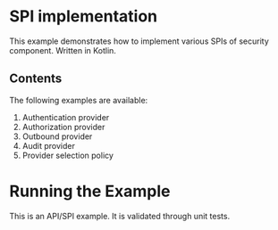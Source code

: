 # SPI implementation

This example demonstrates how to implement various SPIs of security component. Written in Kotlin.

Contents
--------
The following examples are available:
1. Authentication provider
2. Authorization provider
3. Outbound provider
3. Audit provider
4. Provider selection policy

# Running the Example

This is an API/SPI example. It is validated through unit tests.
 